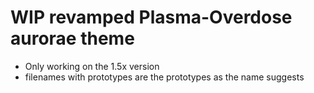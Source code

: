 # WIP revamped Plasma-Overdose aurorae theme
* Only working on the 1.5x version
* filenames with prototypes are the prototypes as the name suggests
